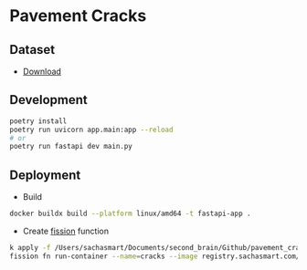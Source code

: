 # Pavement Cracks

## Dataset

- [Download](https://figshare.com/articles/dataset/Pavement_cracks_from_UAV_imagery-1388/25103138?file=44293022)

## Development

```bash
poetry install
poetry run uvicorn app.main:app --reload
# or
poetry run fastapi dev main.py
```

## Deployment

- Build

```bash
docker buildx build --platform linux/amd64 -t fastapi-app .
```

- Create [fission](https://fission.io/) function

```bash
k apply -f /Users/sachasmart/Documents/second_brain/Github/pavement_cracks/deployment/fission/specs/registry.secrets.yaml
fission fn run-container --name=cracks --image registry.sachasmart.com/pavement_cracks:latest --port 8000 --imagepullsecret "registry-secret"
```
